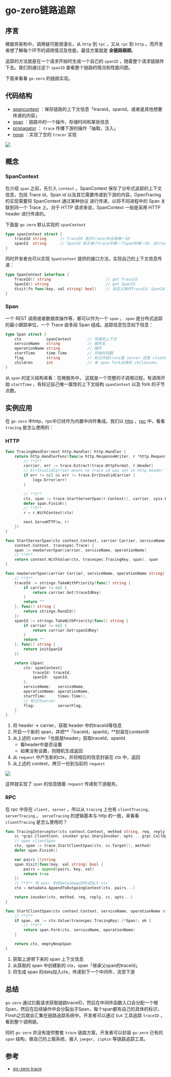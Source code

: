 # go-zero链路追踪

## 序言

微服务架构中，调用链可能很漫长，从 `http` 到 `rpc` ，又从 `rpc` 到 `http` 。而开发者想了解每个环节的调用情况及性能，最佳方案就是 **全链路跟踪**。

追踪的方法就是在一个请求开始时生成一个自己的 `spanID` ，随着整个请求链路传下去。我们则通过这个 `spanID` 查看整个链路的情况和性能问题。

下面来看看 `go-zero` 的链路实现。

## 代码结构

- [spancontext](https://github.com/zeromicro/go-zero/blob/master/core/trace/spancontext.go) ：保存链路的上下文信息「traceid，spanid，或者是其他想要传递的内容」
- [span](https://github.com/zeromicro/go-zero/blob/master/core/trace/span.go) ：链路中的一个操作，存储时间和某些信息
- [propagator](https://github.com/zeromicro/go-zero/blob/master/core/trace/propagator.go) ： `trace` 传播下游的操作「抽取，注入」
- [noop](https://github.com/zeromicro/go-zero/blob/master/core/trace/noop.go) ：实现了空的 `tracer` 实现

![](https://static.gocn.vip/photo/2020/2f244477-4ed3-4ad1-8003-ff82cbe2f8a0.png?x-oss-process=image/resize,w_1920)

## 概念

### SpanContext

在介绍 `span` 之前，先引入 `context` 。SpanContext 保存了分布式追踪的上下文信息，包括 Trace id，Span id 以及其它需要传递到下游的内容。OpenTracing 的实现需要将 SpanContext 通过某种协议 进行传递，以将不同进程中的 Span 关联到同一个 Trace 上。对于 HTTP 请求来说，SpanContext 一般是采用 HTTP header 进行传递的。

下面是 `go-zero` 默认实现的 `spanContext`

```go
type spanContext struct {
    traceId string      // TraceID 表示tracer的全局唯一ID
    spanId  string      // SpanId 标示单个trace中某一个span的唯一ID，在trace中唯一
}
```

同时开发者也可以实现 `SpanContext` 提供的接口方法，实现自己的上下文信息传递：

```go
type SpanContext interface {
    TraceId() string                        // get TraceId
    SpanId() string                         // get SpanId
    Visit(fn func(key, val string) bool)    // 自定义操作TraceId，SpanId
}
```

### Span

一个 REST 调用或者数据库操作等，都可以作为一个 `span` 。 `span` 是分布式追踪的最小跟踪单位，一个 Trace 由多段 Span 组成。追踪信息包含如下信息：

```go
type Span struct {
    ctx           spanContext       // 传递的上下文
    serviceName   string            // 服务名 
    operationName string            // 操作
    startTime     time.Time         // 开始时间戳
    flag          string            // 标记开启trace是 server 还是 client
    children      int               // 本 span fork出来的 childsnums
}
```

从 `span` 的定义结构来看：在微服务中， 这就是一个完整的子调用过程，有调用开始 `startTime` ，有标记自己唯一属性的上下文结构 `spanContext` 以及 fork 的子节点数。

## 实例应用

在 `go-zero` 中http，rpc中已经作为内置中间件集成。我们以 [http](https://github.com/zeromicro/go-zero/blob/master/rest/handler/tracinghandler.go) ，[rpc](https://github.com/zeromicro/go-zero/blob/master/zrpc/internal/clientinterceptors/tracinginterceptor.go) 中，看看 `tracing` 是怎么使用的：

### HTTP

```go
func TracingHandler(next http.Handler) http.Handler {
    return http.HandlerFunc(func(w http.ResponseWriter, r *http.Request) {
        // **1**
        carrier, err := trace.Extract(trace.HttpFormat, r.Header)
        // ErrInvalidCarrier means no trace id was set in http header
        if err != nil && err != trace.ErrInvalidCarrier {
            logx.Error(err)
        }

        // **2**
        ctx, span := trace.StartServerSpan(r.Context(), carrier, sysx.Hostname(), r.RequestURI)
        defer span.Finish()
        // **5**
        r = r.WithContext(ctx)

        next.ServeHTTP(w, r)
    })
}

func StartServerSpan(ctx context.Context, carrier Carrier, serviceName, operationName string) (
    context.Context, tracespec.Trace) {
    span := newServerSpan(carrier, serviceName, operationName)
    // **4**
    return context.WithValue(ctx, tracespec.TracingKey, span), span
}

func newServerSpan(carrier Carrier, serviceName, operationName string) tracespec.Trace {
    // **3**
    traceId := stringx.TakeWithPriority(func() string {
        if carrier != nil {
            return carrier.Get(traceIdKey)
        }
        return ""
    }, func() string {
        return stringx.RandId()
    })
    spanId := stringx.TakeWithPriority(func() string {
        if carrier != nil {
            return carrier.Get(spanIdKey)
        }
        return ""
    }, func() string {
        return initSpanId
    })

    return &Span{
        ctx: spanContext{
            traceId: traceId,
            spanId:  spanId,
        },
        serviceName:   serviceName,
        operationName: operationName,
        startTime:     timex.Time(),
        // 标记为server
        flag:          serverFlag,
    }
}
```

1. 将 header -> carrier，获取 header 中的traceId等信息
2. 开启一个新的 span，并把**「traceId，spanId」**封装在context中
3. 从上述的 carrier「也就是header」获取traceId，spanId
    - 看header中是否设置
    - 如果没有设置，则随机生成返回
4. 从 `request` 中产生新的ctx，并将相应的信息封装在 ctx 中，返回
5. 从上述的 context，拷贝一份到当前的 `request`

![](https://static.gocn.vip/photo/2020/a30daba2-ad12-477c-8ce5-131ef1cc3e76.png?x-oss-process=image/resize,w_1920)

这样就实现了 `span` 的信息随着 `request` 传递到下游服务。

### RPC

在 rpc 中存在 `client, server` ，所以从 `tracing` 上也有 `clientTracing, serverTracing` 。 `serveTracing` 的逻辑基本与 http 的一致，来看看 `clientTracing` 是怎么使用的？

```go
func TracingInterceptor(ctx context.Context, method string, req, reply interface{},
    cc *grpc.ClientConn, invoker grpc.UnaryInvoker, opts ...grpc.CallOption) error {
    // open clientSpan
    ctx, span := trace.StartClientSpan(ctx, cc.Target(), method)
    defer span.Finish()

    var pairs []string
    span.Visit(func(key, val string) bool {
        pairs = append(pairs, key, val)
        return true
    })
    // **3** 将 pair 中的data以map的形式加入 ctx
    ctx = metadata.AppendToOutgoingContext(ctx, pairs...)

    return invoker(ctx, method, req, reply, cc, opts...)
}

func StartClientSpan(ctx context.Context, serviceName, operationName string) (context.Context, tracespec.Trace) {
    // **1**
    if span, ok := ctx.Value(tracespec.TracingKey).(*Span); ok {
        // **2**
        return span.Fork(ctx, serviceName, operationName)
    }

    return ctx, emptyNoopSpan
}
```

1. 获取上游带下来的 span 上下文信息
2. 从获取的 span 中创建新的 ctx，span「继承父span的traceId」
3. 将生成 span 的data加入ctx，传递到下一个中间件，流至下游

## 总结

`go-zero` 通过拦截请求获取链路traceID，然后在中间件函数入口会分配一个根Span，然后在后续操作中会分裂出子Span，每个span都有自己的具体的标识，Finsh之后就会汇集在链路追踪系统中。开发者可以通过 `ELK` 工具追踪 `traceID` ，看到整个调用链。

同时 `go-zero` 并没有提供整套 `trace` 链路方案，开发者可以封装 `go-zero` 已有的 `span` 结构，做自己的上报系统，接入 `jaeger, zipkin` 等链路追踪工具。

## 参考

- [go-zero trace](https://github.com/zeromicro/go-zero/tree/master/core/trace)